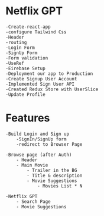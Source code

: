 # Netflix GPT

    -Create-react-app
    -configure Tailwind Css
    -Header
    -routing
    -Login Form
    -SignUp Form
    -Form validation
    -UseRef
    -Eirebase Setup
    -Deployment our app to Production
    -Create Signup User Account
    -Implemented Sign User API
    -Created Redux Store with UserSlice
    -Update Profile

# Features

    -Build Login and Sign up
        -SignIn/SignUp form
        -redirect to Browser Page

    -Browse page (after Auth)
        - Header
        - Main Movie
            - Trailer in the BG
            - Title & description
            - Movie Suggestions
                - Movies List * N

    -Netflix GPT
        - Search Page
        - Movie Suggestions
